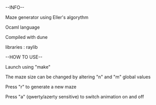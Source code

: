 --INFO--

Maze generator using Eller's algorythm

Ocaml language

Compiled with dune

libraries : raylib

--HOW TO USE--

Launch using "make"

The maze size can be changed by altering "n" and "m" global values

Press "r" to generate a new maze

Press "a" (qwerty/azerty sensitive) to switch animation on and off
